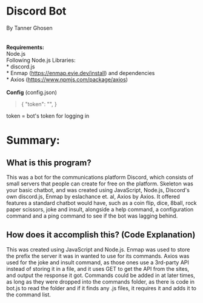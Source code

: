# Discord Bot
By Tanner Ghosen<br>
<br><br>
<b>Requirements:</b>
<br>Node.js
<br>Following Node.js Libraries:
<br>* discord.js
<br>* Enmap (https://enmap.evie.dev/install) and dependencies
<br>* Axios (https://www.npmjs.com/package/axios)
<br><br>
<b>Config</b>
(config.json)<br>
<blockquote>{
	"token": "",
}
</blockquote>
token = bot's token for logging in

# Summary:
## What is this program?
This was a bot for the communications platform Discord, which consists of small servers that people
can create for free on the platform. Skeleton was your basic chatbot, and was created using JavaScript, Node.js, Discord's own discord.js,
Enmap by eslachance et. al, Axios by Axios. It offered features a standard chatbot would have, such as a coin flip, dice, 8ball, 
rock paper scissors, joke and insult, alongside a help command, a configuration command and a ping command to see if the bot was lagging behind.

## How does it accomplish this? (Code Explanation)
This was created using JavaScript and Node.js. Enmap was used to store the prefix the server it was in wanted to use for its commands.
Axios was used for the joke and insult command, as those ones use a 3rd-party API instead of storing it in a file, and it uses GET 
to get the API from the sites, and output the response it got. Commands could be added in at later times, as long as they were dropped into the
commands folder, as there is code in bot.js to read the folder and if it finds any .js files, it requires it and adds it to the command list.